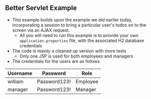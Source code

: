 ## Better Servlet Example
* This example builds upon the example we did earlier today, incorporating a session to bring a particular user's todos on to the screen via an AJAX request.
    * All you will need to run this example is to provide your own `application.properties` file, with the associated H2 database credentials 
* The code is mainly a cleaned up version with more tests
    * Only one JSP is used for both employees and managers
* The credentials for the users are as follows

| Username | Password | Role |
| -------- | -------- | ---- |
| william | Password123! | Employee |
| manager | Password123! | Manager |